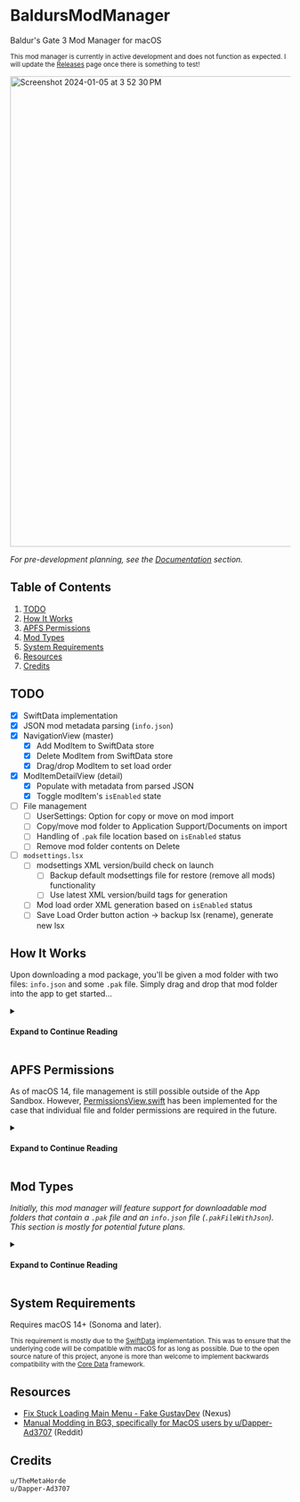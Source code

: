 # BaldursModManager
Baldur's Gate 3 Mod Manager for macOS

<sup>This mod manager is currently in active development and does not function as expected. I will update the [Releases](https://github.com/revblaze/BaldursModManager/releases) page once there is something to test!</sup>

<img width="843" alt="Screenshot 2024-01-05 at 3 52 30 PM" src="https://github.com/revblaze/BaldursModManager/assets/1476332/d7af718f-4468-4894-9638-53864b1e00b6">

<i>For pre-development planning, see the [Documentation](/Documentation/) section.</i>

## Table of Contents

1. [TODO](#todo)
2. [How It Works](#how-it-works)
3. [APFS Permissions](#apfs-permissions)
4. [Mod Types](#mod-types)
5. [System Requirements](#system-requirements)
6. [Resources](#resources)
7. [Credits](#credits)

## TODO

- [x] SwiftData implementation
- [x] JSON mod metadata parsing (`info.json`)
- [x] NavigationView (master)
  - [x] Add ModItem to SwiftData store
  - [x] Delete ModItem from SwiftData store 
  - [x] Drag/drop ModItem to set load order
- [x] ModItemDetailView (detail)
  - [x] Populate with metadata from parsed JSON
  - [x] Toggle modItem's `isEnabled` state
- [ ] File management
  - [ ] UserSettings: Option for copy or move on mod import 
  - [ ] Copy/move mod folder to Application Support/Documents on import
  - [ ] Handling of `.pak` file location based on `isEnabled` status
  - [ ] Remove mod folder contents on Delete
- [ ] `modsettings.lsx`
  - [ ] modsettings XML version/build check on launch
    - [ ] Backup default modsettings file for restore (remove all mods) functionality
    - [ ] Use latest XML version/build tags for generation
  - [ ] Mod load order XML generation based on `isEnabled` status
  - [ ] Save Load Order button action → backup lsx (rename), generate new lsx

## How It Works

Upon downloading a mod package, you'll be given a mod folder with two files: `info.json` and some `.pak` file. Simply drag and drop that mod folder into the app to get started...

<details>

<summary><h4>Expand to Continue Reading</h4></summary>

If the `info.json` file can be parsed (it contains the required fields `Name, Folder, UUID, MD5`) then the mod folder will be accepted. 

From here, the mod folder will be stored in the app's `Application Support/` directory. Simultaneously, a new entry will be added to the app's local database that will include a reference to the mod folder directory, as well as the metadata parsed from the JSON file. Each new entry will also be added to the end of the load order list and given an order number based on its position in the list. 

### Load Order

Rearranging mods in the sidebar will update the order number of each mod, respective to their new position in the list.

### Enabling / Disabling

Newly added mods are disabled by default. 

<b><i>Enabling</i></b> a mod will move that mod's `.pak` file to the BG3 `Mods/` directory. It will also queue the metadata (parsed from the JSON file) to be added to the `modsettings.lsx` file. 

<b><i>Disabling</i></b> a mod will move the `.pak` file back to the mod folder (in the app's `Application Support/` directory), and will remove its associated metadata from the `modsettings.lsx` queue.

### Saving / Restoring

<b><i>Save Mod Settings</i></b> will backup the existing `modsettings.lsx` file and replace it with a new, identical file that includes the metadata of the enabled mods in your load order. The order in which these mods are added will depend on their order in the list. This new modsettings file will be given permissions that mimic the system's file-locking functionality, as seen in the Finder app.

Adding new mods, enabling/disabling existings mods and/or modifying the load order–followed by <b><i>Save Mod Settings</i></b>–will simply replace the existing `modsettings.lsx` file with a newly generated one.

<b><i>Restore Mod Settings</i></b> will replace any existing `modsettings.lsx` file with the one that was initially backed up from the first time you saved mod settings.

</details>

## APFS Permissions

As of macOS 14, file management is still possible outside of the App Sandbox. However, [PermissionsView.swift](https://github.com/revblaze/BaldursModManager/blob/main/BaldursModManager/Views/PermissionsView.swift) has been implemented for the case that individual file and folder permissions are required in the future.

<details>

<summary><h4>Expand to Continue Reading</h4></summary>

<img width="1012" alt="Screenshot 2024-01-07 at 3 53 09 PM" src="https://github.com/revblaze/BaldursModManager/assets/1476332/b1dc8690-300d-44e2-92a1-0fec3e1cfc95">
<img width="1012" alt="Screenshot 2024-01-07 at 3 53 18 PM" src="https://github.com/revblaze/BaldursModManager/assets/1476332/234a4478-b89b-42cc-b5b5-60c85b1c3826">
<img width="1012" alt="Screenshot 2024-01-07 at 3 53 36 PM" src="https://github.com/revblaze/BaldursModManager/assets/1476332/17e4dd96-1d17-4c2f-9fa1-38d7e6331437">

</details>

## Mod Types

<i>Initially, this mod manager will feature support for downloadable mod folders that contain a `.pak` file and an `info.json` file (`.pakFileWithJson`). This section is mostly for potential future plans.</i>

<details>

<summary><h4>Expand to Continue Reading</h4></summary>

```swift
enum ModType {
  case pakFile
  case pakFileWithUuid
  case pakFileWithJson
  case replaceFileStructure
}
```

`.pakFile` <i>ie. [Baldur's Gate 3 Mod Fixer](https://www.nexusmods.com/baldursgate3/mods/141)</i>
  - Mod contents: PAK file
  - PAK file simply needs to be placed in `Mods/` folder for it to work

`.pakFileWithUuid` <i>ie. [UnlockLevelCurve](https://www.nexusmods.com/baldursgate3/mods/377)</i>
  - Mod contents: PAK file
  - Mod description contains UUID values per associated PAK file
  - PAK file needs to be placed in `Mods/` folder; UUID key-value must be added to modsettings.lsx

`.pakFileWithJson` <i>ie. [Faces of Faerun](https://www.nexusmods.com/baldursgate3/mods/429)</i>
  - Mod contents: PAK file, info.json
  - PAK file needs to be placed in `Mods/` folder; JSON contents must be parsed and added to modsettings.lsx

`.replaceFileStructure` <i>ie. [Level 20 (Multiclass)](https://www.nexusmods.com/baldursgate3/mods/570)</i>
  - Mod contents: file-folder structure that mimics game data files (`{MOD}/Data/Public/.../file`)
  - Files need to replace existing files at their exact locations
  - `{MOD}/Data/Public/.../file` → `{GAME}/Data/Public/.../file`

</details>

## System Requirements

Requires macOS 14+ (Sonoma and later).

<sup>This requirement is mostly due to the [SwiftData](https://developer.apple.com/documentation/swiftdata) implementation. This was to ensure that the underlying code will be compatible with macOS for as long as possible. Due to the open source nature of this project, anyone is more than welcome to implement backwards compatibility with the [Core Data](https://developer.apple.com/documentation/coredata) framework.

## Resources

- [Fix Stuck Loading Main Menu - Fake GustavDev](https://www.nexusmods.com/baldursgate3/mods/611) (Nexus)
- [Manual Modding in BG3, specifically for MacOS users by u/Dapper-Ad3707](https://www.reddit.com/r/BaldursGate3/comments/15cksse/manual_modding_in_bg3_specifically_for_macos_users/) (Reddit)

## Credits

```
u/TheMetaHorde
u/Dapper-Ad3707
```
